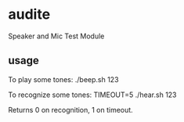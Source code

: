 audite
======

Speaker and Mic Test Module

usage
-----

To play some tones:
./beep.sh 123

To recognize some tones:
TIMEOUT=5 ./hear.sh 123

Returns 0 on recognition, 1 on timeout.
